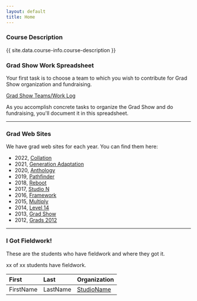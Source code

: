 ```yaml
---
layout: default
title: Home
---
```

### Course Description
{{ site.data.course-info.course-description }}

### Grad Show Work Spreadsheet

Your first task is to choose a team to which you wish to contribute for Grad Show organization and fundraising.

<a href="{{ site.data.course-info.work-spreadsheet }}" title="Open the spreadsheet." target="_blank" class="medium">Grad Show Teams/Work Log</a>

As you accomplish concrete tasks to organize the Grad Show and do fundraising, you'll document it in this spreadsheet.

---- 

### Grad Web Sites

We have grad web sites for each year. You can find them here:

- 2022, [Collation](https://2022.grads.algonquindesign.ca)
- 2021, [Generation Adaptation](https://2021.grads.algonquindesign.ca)
- 2020, [Anthology](https://2020.grads.algonquindesign.ca)
- 2019, [Pathfinder](https://2019.grads.algonquindesign.ca)
- 2018, [Reboot](http://2018.grads.algonquindesign.ca)
- 2017, [Studio N](https://2017.grads.algonquindesign.ca)
- 2016, [Framework](https://2016.grads.algonquindesign.ca)
- 2015, [Multiply](https://2015.grads.algonquindesign.ca)
- 2014, [Level 14](https://2014.grads.algonquindesign.ca)
- 2013, [Grad Show](https://2013.grads.algonquindesign.ca)
- 2012, [Grads 2012](https://2012.grads.algonquindesign.ca)
 
---- 

### I Got Fieldwork!

These are the students who have fieldwork and where they got it.

xx of xx students have fieldwork.

|First|Last|Organization|
|:----|:----|:----|
|FirstName|LastName|[StudioName](https://www.apple.ca)|
